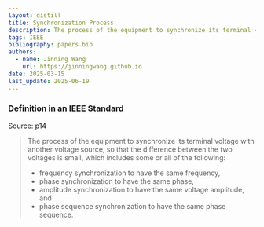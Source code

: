 ```yaml
---
layout: distill
title: Synchronization Process
description: The process of the equipment to synchronize its terminal voltage with another voltage source.
tags: IEEE
bibliography: papers.bib
authors:
  - name: Jinning Wang
    url: https://jinningwang.github.io
date: 2025-03-15
last_update: 2025-06-19
---
```


### Definition in an IEEE Standard

Source: <d-cite key="ieee2025std2988"></d-cite> p14

> The process of the equipment to synchronize its terminal voltage with another voltage source, so that the difference between the two voltages is small, which includes some or all of the following:
>
> - frequency synchronization to have the same frequency,
> - phase synchronization to have the same phase,
> - amplitude synchronization to have the same voltage amplitude, and
> - phase sequence synchronization to have the same phase sequence.
